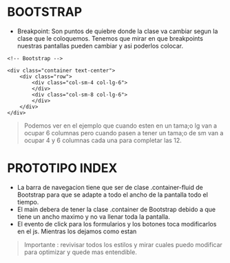 # BOOTSTRAP

- Breakpoint: Son puntos de quiebre donde la clase va cambiar segun la clase que le coloquemos. Tenemos que mirar en que breakpoints nuestras pantallas pueden cambiar y asi poderlos colocar.

```
<!-- Bootstrap -->

<div class="container text-center">
    <div class="row">
        <div class="col-sm-4 col-lg-6">
        </div>
        <div class="col-sm-8 col-lg-6">
        </div>
    </div>
</div>
```
> Podemos ver en el ejemplo que cuando esten en un tama;o lg van a ocupar 6 columnas pero cuando pasen a tener un tama;o de sm van a ocupar 4 y 6 columnas cada una para completar las 12.

# PROTOTIPO INDEX

- La barra de navegacion tiene que ser de clase .container-fluid de Bootstrap para que se adapte a todo el ancho de la pantalla todo el tiempo.
- El main debera de tener la clase .container de Bootstrap debido a que tiene un ancho maximo y no va llenar toda la pantalla.
- El evento de click para los formularios y los botones toca modificarlos en el js. Mientras los dejamos como estan

> Importante : revivisar todos los estilos y mirar cuales puedo modificar para optimizar y quede mas entendible. 
